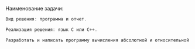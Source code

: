 Наименование задачи:

```objectivec
Вид решения: программа и отчет.

Реализация решения: язык C или C++.

Разработать и написать программу вычисления абсолютной и относительной погрешности сложения (вычитания) и произведения (частного).
```

